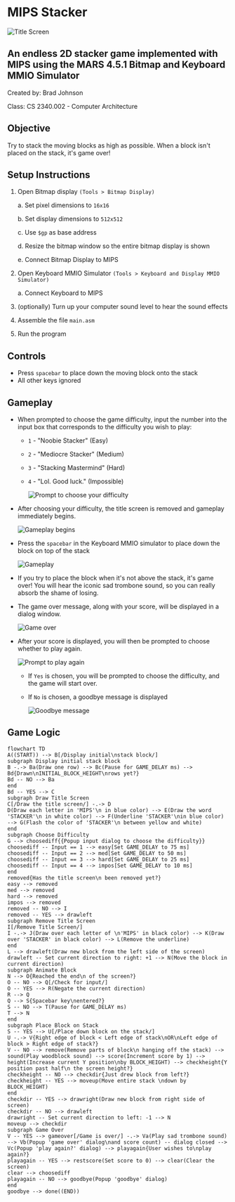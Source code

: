 
# MIPS Stacker
![Title Screen](img/title_screen.gif)
## An endless 2D stacker game implemented with MIPS using the MARS 4.5.1 Bitmap and Keyboard MMIO Simulator
Created by: Brad Johnson

Class: CS 2340.002 - Computer Architecture

## Objective
Try to stack the moving blocks as high as possible. When a block isn't placed on the stack, it's game over!

## Setup Instructions
1. Open Bitmap display `(Tools > Bitmap Display)`

	a. Set pixel dimensions to `16x16` 
	
	b. Set display dimensions to `512x512`
	
	c. Use `$gp` as base address
	
	d. Resize the bitmap window so the entire bitmap display is shown 
	
	e. Connect Bitmap Display to MIPS
3. Open Keyboard MMIO Simulator `(Tools > Keyboard and Display MMIO Simulator)`
	
	a. Connect Keyboard to MIPS
4. (optionally) Turn up your computer sound level to hear the sound effects
5. Assemble the file `main.asm`
6. Run the program

## Controls
* Press `spacebar` to place down the moving block onto the stack
* All other keys ignored

## Gameplay
* When prompted to choose the game difficulty, input the number into the input box that corresponds to the difficulty you wish to play:
	* `1` - "Noobie Stacker" (Easy)
	* `2` - "Mediocre Stacker" (Medium)
	* `3` - "Stacking Mastermind" (Hard)
	* `4` - "Lol. Good luck." (Impossible)
	
		![Prompt to choose your difficulty](img/choose_difficulty.png)
* After choosing your difficulty, the title screen is removed and gameplay immediately begins.

	![Gameplay begins](img/game_start.gif)
* Press the `spacebar` in the Keyboard MMIO simulator to place down the block on top of the stack

	![Gameplay](img/gameplay.gif)

* If you try to place the block when it's not above the stack, it's game over! You will hear the iconic sad trombone sound, so you can really absorb the shame of losing.
* The game over message, along with your score, will be displayed in a dialog window.

	![Game over](img/game_over.png)
* After your score is displayed, you will then be prompted to choose whether to play again.

	![Prompt to play again](img/play_again.png)

  * If `Yes` is chosen, you will be prompted to choose the difficulty, and the game will start over.
  * If `No` is chosen, a goodbye message is displayed
  
	![Goodbye message](img/goodbye.png)

## Game Logic
```mermaid
flowchart TD
A((START)) --> B[/Display initial\nstack block/]
subgraph Display initial stack block
B -.-> Ba(Draw one row) --> Bc(Pause for GAME_DELAY ms) --> Bd{Drawn\nINITIAL_BLOCK_HEIGHT\nrows yet?}
Bd -- NO --> Ba
end
Bd -- YES --> C
subgraph Draw Title Screen
C[/Draw the title screen/] -.-> D
D(Draw each letter in 'MIPS'\n in blue color) --> E(Draw the word 'STACKER'\n in white color) --> F(Underline 'STACKER'\nin blue color) --> G(Flash the color of 'STACKER'\n between yellow and white)
end
subgraph Choose Difficulty
G --> choosediff{{Popup input dialog to choose the difficulty}}
choosediff -- Input == 1 --> easy[Set GAME_DELAY to 75 ms]
choosediff -- Input == 2 --> med[Set GAME_DELAY to 50 ms]
choosediff -- Input == 3 --> hard[Set GAME_DELAY to 25 ms]
choosediff -- Input == 4 --> impos[Set GAME_DELAY to 10 ms]
end
removed{Has the title screen\n been removed yet?}
easy --> removed
med --> removed
hard --> removed
impos --> removed
removed -- NO --> I
removed -- YES --> drawleft
subgraph Remove Title Screen
I[/Remove Title Screen/]
I -.-> J(Draw over each letter of \n'MIPS' in black color) --> K(Draw over 'STACKER' in black color) --> L(Remove the underline)
end
L --> drawleft(Draw new block from the left side of the screen) 
drawleft -- Set current direction to right: +1 --> N(Move the block in current direction)
subgraph Animate Block
N --> O{Reached the end\n of the screen?}
O -- NO --> Q[/Check for input/]
O -- YES --> R(Negate the current direction)
R --> Q
Q --> S{Spacebar key\nentered?}
S -- NO --> T(Pause for GAME_DELAY ms)
T --> N
end
subgraph Place Block on Stack
S -- YES --> U[/Place down block on the stack/] 
U -.-> V{Right edge of block < Left edge of stack\nOR\nLeft edge of block > Right edge of stack?}
V -- NO --> remove(Remove parts of block\n hanging off the stack) --> sound(Play woodblock sound) --> score(Increment score by 1) --> height(Increase current Y position\nby BLOCK_HEIGHT) --> checkheight{Y position past half\n the screen height?}
checkheight -- NO --> checkdir{Just drew block from left?}
checkheight -- YES --> moveup(Move entire stack \ndown by BLOCK_HEIGHT)
end
checkdir -- YES --> drawright(Draw new block from right side of screen)
checkdir -- NO --> drawleft
drawright -- Set current direction to left: -1 --> N
moveup --> checkdir
subgraph Game Over
V -- YES --> gameover[/Game is over/] -.-> Va(Play sad trombone sound) --> Vb(Popup 'game over' dialog\nand score count) -- dialog closed --> Vc(Popup 'play again?' dialog) --> playagain{User wishes to\nplay again?}
playagain -- YES --> restscore(Set score to 0) --> clear(Clear the screen) 
clear --> choosediff
playagain -- NO --> goodbye(Popup 'goodbye' dialog)
end
goodbye --> done((END))
```